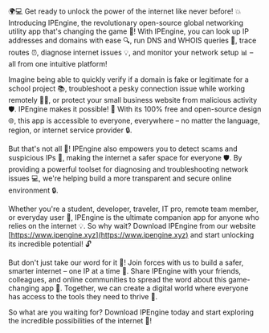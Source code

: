 🌍💻 Get ready to unlock the power of the internet like never before! 💥 Introducing IPEngine, the revolutionary open-source global networking utility app that's changing the game 🚀! With IPEngine, you can look up IP addresses and domains with ease 🔍, run DNS and WHOIS queries 🔮, trace routes ⏰, diagnose internet issues 💡, and monitor your network setup 📊 – all from one intuitive platform!

Imagine being able to quickly verify if a domain is fake or legitimate for a school project 📚, troubleshoot a pesky connection issue while working remotely 🏃‍♂️, or protect your small business website from malicious activity 🛡️. IPEngine makes it possible! 💪 With its 100% free and open-source design 🌐, this app is accessible to everyone, everywhere – no matter the language, region, or internet service provider 🔒.

But that's not all 🤔! IPEngine also empowers you to detect scams and suspicious IPs 👀, making the internet a safer space for everyone 🛡️. By providing a powerful toolset for diagnosing and troubleshooting network issues 💻, we're helping build a more transparent and secure online environment 🔒.

Whether you're a student, developer, traveler, IT pro, remote team member, or everyday user 🤝, IPEngine is the ultimate companion app for anyone who relies on the internet 💡. So why wait? Download IPEngine from our website [https://www.ipengine.xyz](https://www.ipengine.xyz) and start unlocking its incredible potential! 🔓

But don't just take our word for it 🤔! Join forces with us to build a safer, smarter internet – one IP at a time 💪. Share IPEngine with your friends, colleagues, and online communities to spread the word about this game-changing app 📢. Together, we can create a digital world where everyone has access to the tools they need to thrive 🌟.

So what are you waiting for? Download IPEngine today and start exploring the incredible possibilities of the internet 🔮!